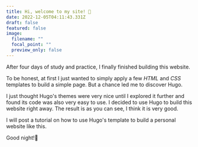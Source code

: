```yaml
---
title: Hi, welcome to my site! 👋
date: 2022-12-05T04:11:43.331Z
draft: false
featured: false
image:
  filename: ""
  focal_point: ""
  preview_only: false
---
```

After four days of study and practice, I finally finished building this website.

To be honest, at first I just wanted to simply apply a few *HTML* and *CSS* templates to build a simple page. But a chance led me to discover Hugo.

I just thought Hugo's themes were very nice until I explored it further and found its code was also very easy to use. I decided to use Hugo to build this website right away. The result is as you can see, I think it is very good.

I will post a tutorial on how to use Hugo's template to build a personal website like this.

Good night!🌙
